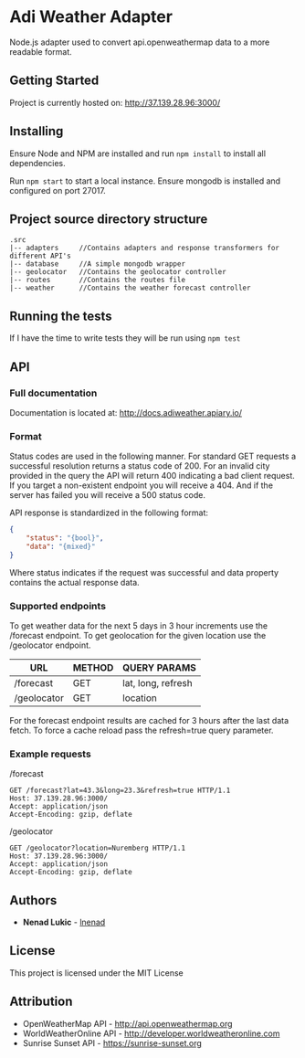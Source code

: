 # Adi Weather Adapter

Node.js adapter used to convert api.openweathermap data to a more readable format.

## Getting Started

Project is currently hosted on: http://37.139.28.96:3000/

## Installing

Ensure Node and NPM are installed and run ```npm install``` to install all dependencies.

Run ```npm start``` to start a local instance. Ensure mongodb is installed and configured on port 27017.

## Project source directory structure
```
.src
|-- adapters     //Contains adapters and response transformers for different API's
|-- database     //A simple mongodb wrapper
|-- geolocator   //Contains the geolocator controller
|-- routes       //Contains the routes file
|-- weather      //Contains the weather forecast controller
```
## Running the tests

If I have the time to write tests they will be run using ```npm test```

## API

### Full documentation

Documentation is located at: http://docs.adiweather.apiary.io/

### Format

Status codes are used in the following manner. For standard GET requests a successful resolution returns a status code
of 200. For an invalid city provided in the query the API will return 400 indicating a bad client request. If you target
a non-existent endpoint you will receive a 404. And if the server has failed you will receive a 500 status code.

API response is standardized in the following format:
```json
{
    "status": "{bool}",
    "data": "{mixed}"
}
```
Where status indicates if the request was successful and data property contains the actual response data.

### Supported endpoints

To get weather data for the next 5 days in 3 hour increments use the /forecast endpoint.
To get geolocation for the given location use the /geolocator endpoint.

| URL | METHOD | QUERY PARAMS |
|-----|--------|--------------|
|/forecast  | GET | lat, long, refresh|
|/geolocator | GET | location |

For the forecast endpoint results are cached for 3 hours after the last data fetch. To force
a cache reload pass the refresh=true query parameter.

### Example requests

/forecast
```
GET /forecast?lat=43.3&long=23.3&refresh=true HTTP/1.1
Host: 37.139.28.96:3000/
Accept: application/json
Accept-Encoding: gzip, deflate
```

/geolocator
```
GET /geolocator?location=Nuremberg HTTP/1.1
Host: 37.139.28.96:3000/
Accept: application/json
Accept-Encoding: gzip, deflate
```

## Authors

* **Nenad Lukic** - [lnenad](https://github.com/lnenad)

## License

This project is licensed under the MIT License

## Attribution

* OpenWeatherMap API - http://api.openweathermap.org
* WorldWeatherOnline API - http://developer.worldweatheronline.com
* Sunrise Sunset API - https://sunrise-sunset.org

